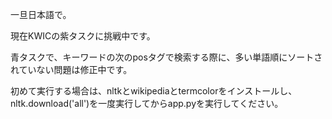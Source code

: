 一旦日本語で。

現在KWICの紫タスクに挑戦中です。

青タスクで、キーワードの次のposタグで検索する際に、多い単語順にソートされていない問題は修正中です。

初めて実行する場合は、nltkとwikipediaとtermcolorをインストールし、nltk.download('all')を一度実行してからapp.pyを実行してください。
